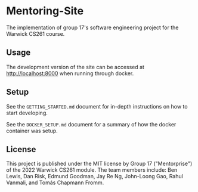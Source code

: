 # Mentoring-Site

The implementation of group 17's software engineering project for the Warwick CS261 course.

## Usage

The development version of the site can be accessed at [http://localhost:8000](http://localhost:8000) when running through docker.

## Setup

See the `GETTING_STARTED.md` document for in-depth instructions on how to start developing.

See the `DOCKER_SETUP.md` document for a summary of how the docker container was setup.

## License

This project is published under the MIT license by Group 17 ("Mentorprise") of the 2022 Warwick CS261 module. The team members include: Ben Lewis, Dan Risk, Edmund Goodman, Jay Re Ng, John-Loong Gao, Rahul Vanmali, and Tomás Chapmann Fromm.
